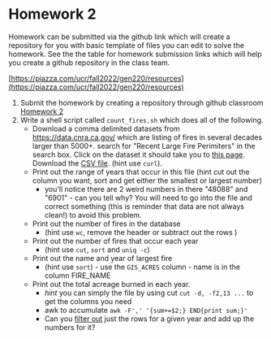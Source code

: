 # Homework 2

Homework can be submitted via the github link which will create a repository for you with basic template of files you can edit to solve the homework. See the the table for homework submission links which will help you create a github repository in the class team.

[https://piazza.com/ucr/fall2022/gen220/resources](https://piazza.com/ucr/fall2022/gen220/resources)

1. Submit the homework by creating a repository through github classroom [Homework 2](https://classroom.github.com/a/ePEVSi3q)
2. Write a shell script called `count_fires.sh` which does all of the following.
   * Download a comma delimited datasets from https://data.cnra.ca.gov/  which are listing of fires in several decades larger than 5000+. search for "Recent Large Fire Perimiters" in the search box. Click on the dataset it should take you to [this page](https://data.cnra.ca.gov/dataset/recent-large-fire-perimeters-5000-acres1). Download the [CSV file](https://gis.data.cnra.ca.gov/datasets/CALFIRE-Forestry::recent-large-fire-perimeters-5000-acres.csv). (hint use `curl`).
   * Print out the range of years that occur in this file (hint cut out the column you want, sort and get either the smallest or largest number)
     * you'll notice there are 2 weird numbers in there "48088" and "6901" - can you tell why? You will need to go into the file and correct something (this is reminder that data are not always clean!) to avoid this problem.
   * Print out the number of fires in the database
     * (hint use `wc`, remove the header or subtract out the rows )
   * Print out the number of fires that occur each year
     * (hint use `cut`, `sort` and `uniq -c`)
   * Print out the name and year of largest fire
     * (hint use `sort`) - use the `GIS_ACRES` column - name is in the column FIRE_NAME
   * Print out the total acreage burned in each year.
     * _hint_ you can simply the file by using cut
     `cut -d, -f2,13 ...` to get the columns you need
     * awk to accumulate `awk -F',' '{sum+=$2;} END{print sum;}'`
     * Can you [filter out](https://www.tim-dennis.com/data/tech/2016/08/09/using-awk-filter-rows.html) just the rows for a given year and add up the numbers for it?
